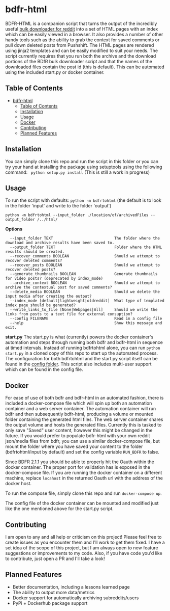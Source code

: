 # bdfr-html
BDFR-HTML is a companion script that turns the output of the incredibly useful [bulk downloader for reddit](https://github.com/aliparlakci/bulk-downloader-for-reddit) into a set of HTML pages with an index which can be easily viewed in a browser. It also provides a number of other handy tools such as the ability to grab the context for saved comments or pull down deleted posts from Pushshift. The HTML pages are rendered using jinja2 templates and can be easily modified to suit your needs. The script currently requires that you run both the archive and the download portions of the BDfR bulk downloader script and that the names of the downloaded files contain the post id (this is default). This can be automated using the included start.py or docker container.

## Table of Contents
- [bdfr-html](#bdfr-html)
  - [Table of Contents](#table-of-contents)
  - [Installation](#installation)
  - [Usage](#usage)
  - [Docker](#docker)
  - [Contributing](#contributing)
  - [Planned Features](#planned-features)

## Installation

You can simply clone this repo and run the script in this folder or you can try your hand at installing the package using setuptools using the following command:
` python setup.py install`
(This is still a work in progress)

## Usage

To run the script with defaults:
`python -m bdfrtohtml` (the default is to look in the folder 'input' and write to the folder 'output')

`python -m bdfrtohtml --input_folder ./location/of/archivedFiles --output_folder /../html/`

**Options**
```
  --input_folder TEXT                           The folder where the download and archive results have been saved to.
  --output_folder TEXT                          Folder where the HTML results should be created.
  --recover_comments BOOLEAN                    Should we attempt to recover deleted comments?
  --recover_posts BOOLEAN                       Should we attempt to recover deleted posts?
  --generate_thumbnails BOOLEAN                 Generate thumbnails for video posts? (deprecated by index_mode)
  --archive_context BOOLEAN                     Should we attempt to archive the contextual post for saved comments?
  --delete_media BOOLEAN                        Should we delete the input media after creating the output?
  --index_mode [default|lightweight|oldreddit]  What type of templated index page should be generated?
  --write_links_to_file [None|Webpages|All]     Should we write the links from posts to a text file for external consuption?
  --config FILENAME                             Read in a config file
  --help                                        Show this message and exit.
```

**start.py**
The start.py is what (currently) powers the docker container's automation and steps through running both bdfr and bdfr-html in sequence at timed intervals. 
Instead of running bdfrtohtml alone, you can run `python start.py` in a cloned copy of this repo to start up the automated process.
The configuration for both bdfrtohtml and the start.py script itself can be found in the [config folder](https://github.com/BlipRanger/bdfr-html/tree/main/bdfrtohtml/config).
This script also includes multi-user support which can be found in the config file.

## Docker

For ease of use of both bdfr and bdfr-html in an automated fashion, there is included a docker-compose file which will spin up both an automation container and a web server container. The automation container will run bdfr and then subsequently bdfr-html, producing a volume or mounted folder containing the generated html files. The web server container shares the output volume and hosts the generated files. Currently this is tasked to only save "Saved" user content, however this might be changed in the future. If you would prefer to populate bdfr-html with your own reddit json/media files from bdfr, you can use a similar docker-compose file, but mount the folder where you have saved your content to the folder (bdfrtohtml/input by default) and set the config variable `RUN_BDFR` to false. 

Since BDFR 2.1.1 you should be able to properly hit the Oauth within the docker container. The proper port for validation has is exposed in the docker-compose file. 
If you are running the docker container on a different machine, replace `locahost` in the returned Oauth url with the address of the docker host. 

To run the compose file, simply clone this repo and run `docker-compose up`. 

The config file of the docker container can be mounted and modified just like the one mentioned above for the start.py script.  

## Contributing
I am open to any and all help or criticism on this project! Please feel free to create issues as you encounter them and I'll work to get them fixed. I have a set idea of the scope of this project, but I am always open to new feature suggestions or improvements to my code. Also, if you have code you'd like to contribute, just open a PR and I'll take a look!


## Planned Features

- Better documentation, including a lessons learned page
- The ability to output more data/metrics
- Docker support for automatically archiving subreddits/users
- PyPi + Dockerhub package support
